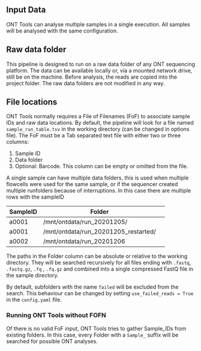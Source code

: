## Input Data

ONT Tools can analyse multiple samples in a single execution. All samples will be analysed with the same configuration. 

## Raw data folder

This pipeline is designed to run on a raw data folder of any ONT sequencing platform. The data can be available locally or, via a mounted network drive, still be on the machine. Before analysis, the reads are copied into the project folder. The raw data folders are not modified in any way. 

## File locations

ONT Tools normally requires a File of Filenames (FoF) to associate sample IDs and raw data locations. By default, the pipeline will look for a file named `sample_run_table.tsv` in the working directory (can be changed in options file). The FoF must be a Tab separated text file with either two or three columns:

1. Sample ID 
2. Data folder
3. Optional: Barcode. This column can be empty or omitted from the file. 

A single sample can have multiple data folders, this is used when multiple flowcells were used for the same sample, or if the sequencer created multiple runfolders because of interruptions. In this case there are multiple rows with the sampleID

SampleID | Folder  |   |
|  ---  |  ---  |  ---  |
| a0001    | /mnt/ontdata/run_20201205/      |       |
| a0001    | /mnt/ontdata/run_20201205_restarted/      |       |
| a0002    | /mnt/ontdata/run_20201206      |       |

The paths in the Folder column can be absolute or relative to the working directory. They will be searched recursively for all files ending with `.fastq`, `.fastq.gz`, `.fq` , `.fq.gz` and combined into a single compressed FastQ file in the sample directory. 

By default, subfolders with the name `failed` will be excluded from the search. This behaviour can be changed by setting `use_failed_reads = True` in the `config.yaml` file. 

### Running ONT Tools without FOFN

Of there is no valid FoF input, ONT Tools tries to gather Sample_IDs from existing folders. In this case, every Folder with a `Sample_` suffix will be searched for possible ONT analyses. 
